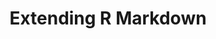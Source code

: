 ---
title: "Extending R Markdown"
description: "This site features R Markdown extensions developed by R users in the community. The goal of this site is to make it easy for R users to discover new output formats and packages in the R Markdown ecosystem."
more: "Supported by [RStudio, PBC](https://rstudio.com/)"
---